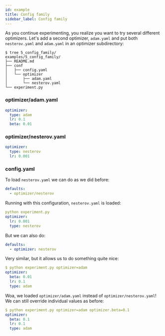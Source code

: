 ```yaml
---
id: example
title: Config family
sidebar_label: Config family
---
```

As you continue experimenting, you realize you want to try several different optimizers.
Let's add a second optimizer, `adam.yaml` and put both `nesterov.yaml` and `adam.yaml` in an optimizer subdirectory:
```text
$ tree 5_config_family/
examples/5_config_family/
├── README.md
├── conf
│   ├── config.yaml
│   └── optimizer
│       ├── adam.yaml
│       └── nesterov.yaml
└── experiment.py
```

### optimizer/adam.yaml
```yaml
optimizer:
  type: adam
  lr: 0.1
  beta: 0.01
```
### optimizer/nesterov.yaml
```yaml
optimizer:
  type: nesterov
  lr: 0.001
```

### config.yaml
To load `nesterov.yaml` we can do as we did before:
```yaml
defaults:
  - optimizer/nesterov
```
Running with this configuration, `nesterov.yaml` is loaded:
```yaml
python experiment.py
optimizer:
  lr: 0.001
  type: nesterov
```


But we can also do:
```yaml
defaults:
  - optimizer: nesterov
```

Very similar, but it allows us to do something quite nice:
```yaml
$ python experiment.py optimizer=adam
optimizer:
  beta: 0.01
  lr: 0.1
  type: adam
```

Woa, we loaded `optimizer/adam.yaml` instead of `optimizer/nesterov.yaml`!
We can still override individual values as before:
```yaml
$ python experiment.py optimizer=adam optimizer.beta=0.1
optimizer:
  beta: 0.1
  lr: 0.1
  type: adam
```
